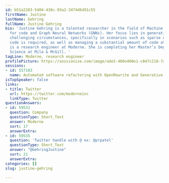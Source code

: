 ```yaml
---
id: b51a2283-5d04-438c-93a2-3474d6491c55
firstName: Justine
lastName: Gehring
fullName: Justine Gehring
bio: 'Justine Gehring is a talented researcher in the field of Machine Learning (ML)
  for code and Graph Neural Networks (GNNs). Her focus lies in generating code under
  challenging circumstances, specifically in scenarios such as sparse data where library-specific
  code is required, as well as managing a substantial amount of code at a time. Justine
  is a research engineer at Moderne. She is completing her Master’s Degree in Computer
  Science at Mila & McGill. '
tagLine: Moderne, research engineer
profilePicture: https://sessionize.com/image/ade5-400o400o1-c847c218-7a88-48eb-a42c-5fca23a13a5b.jpg
sessions:
- id: 557183
  name: Automated software refactoring with OpenRewrite and Generative AI
isTopSpeaker: false
links:
- title: Twitter
  url: https://twitter.com/moderneinc
  linkType: Twitter
questionAnswers:
- id: 59531
  question: Company
  questionType: Short_Text
  answer: Moderne
  sort: 17
  answerExtra: 
- id: 59535
  question: 'Twitter handle with @ ex: @prpatel'
  questionType: Short_Text
  answer: "@GehringJustine"
  sort: 21
  answerExtra: 
categories: []
slug: justine-gehring

---
```

